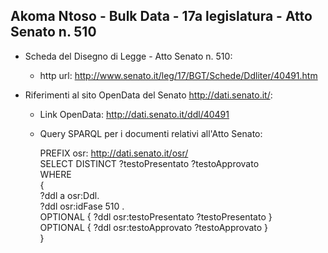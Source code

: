 ## Akoma Ntoso - Bulk Data - 17a legislatura - Atto Senato n. 510 ##

* Scheda del Disegno di Legge - Atto Senato n. 510:
	* http url: http://www.senato.it/leg/17/BGT/Schede/Ddliter/40491.htm

* Riferimenti al sito OpenData del Senato http://dati.senato.it/:
	* Link OpenData: http://dati.senato.it/ddl/40491
	* Query SPARQL per i documenti relativi all'Atto Senato:

        PREFIX osr: <http://dati.senato.it/osr/>  
		SELECT DISTINCT ?testoPresentato ?testoApprovato  
		WHERE  
		{  
		    ?ddl a osr:Ddl.  
		    ?ddl osr:idFase 510 .  
		    OPTIONAL { ?ddl osr:testoPresentato ?testoPresentato }  
		    OPTIONAL { ?ddl osr:testoApprovato ?testoApprovato }  
		}
		